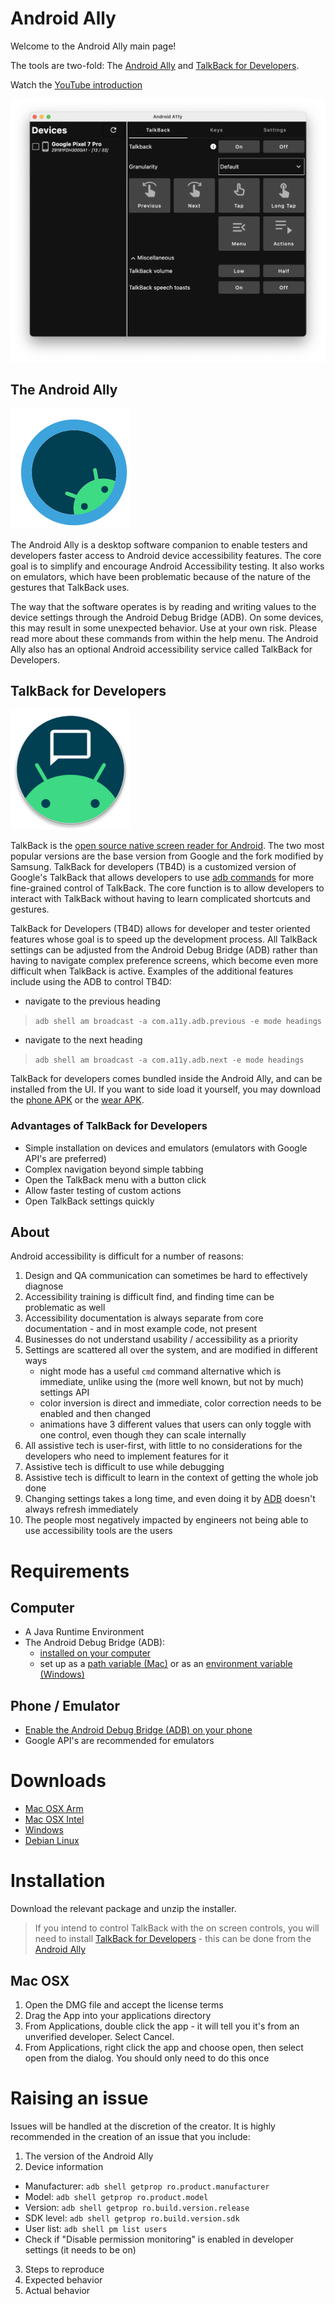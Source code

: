 # Android Ally
Welcome to the Android Ally main page!

The tools are two-fold: The [Android Ally](#the-android-ally) and [TalkBack for Developers](#talkback-for-developers).

Watch the [YouTube introduction][12]

![Screenshot of the Android ally. It shows a connected device and some buttons for controlling TalkBack][102]

## The Android Ally

![Android Ally Logo][101]

The Android Ally is a desktop software companion to enable testers and developers faster access to Android device accessibility features. The core goal is to simplify and encourage Android Accessibility testing. It also works on emulators, which have been problematic because of the nature of the gestures that TalkBack uses.

The way that the software operates is by reading and writing values to the device settings through the Android Debug Bridge (ADB). On some devices, this may result in some unexpected behavior. Use at your own risk. Please read more about these commands from within the help menu. The Android Ally also has an optional Android accessibility service called TalkBack for Developers.

## TalkBack for Developers

![TalkBack For Developers Logo][100]

TalkBack is the [open source native screen reader for Android][4]. The two most popular versions are the base version from Google and the fork modified by Samsung. TalkBack for developers (TB4D) is a customized version of Google's TalkBack that allows developers to use [adb commands][5] for more fine-grained control of TalkBack. The core function is to allow developers to interact with TalkBack without having to learn complicated shortcuts and gestures. 

TalkBack for Developers (TB4D) allows for developer and tester oriented features whose goal is to speed up the development process. All TalkBack settings can be adjusted from the Android Debug Bridge (ADB) rather than having to navigate complex preference screens, which become even more difficult when TalkBack is active. Examples of the additional features include using the ADB to control TB4D:
 - navigate to the previous heading 
 > `adb shell am broadcast -a com.a11y.adb.previous -e mode headings`
 - navigate to the next heading 
 > `adb shell am broadcast -a com.a11y.adb.next -e mode headings`

TalkBack for developers comes bundled inside the Android Ally, and can be installed from the UI. If you want to side load it yourself, you may download the [phone APK][6] or the [wear APK][13].

### Advantages of TalkBack for Developers

- Simple installation on devices and emulators (emulators with Google API's are preferred)
- Complex navigation beyond simple tabbing
- Open the TalkBack menu with a button click
- Allow faster testing of custom actions
- Open TalkBack settings quickly

## About

Android accessibility is difficult for a number of reasons:
1. Design and QA communication can sometimes be hard to effectively diagnose
2. Accessibility training is difficult find, and finding time can be problematic as well
3. Accessibility documentation is always separate from core documentation - and in most example code, not present
4. Businesses do not understand usability / accessibility as a priority
5. Settings are scattered all over the system, and are modified in different ways
   - night mode has a useful `cmd` command alternative which is immediate, unlike using the (more well known, but not by much) settings API
   - color inversion is direct and immediate, color correction needs to be enabled and then changed
   - animations have 3 different values that users can only toggle with one control, even though they can scale internally
6. All assistive tech is user-first, with little to no considerations for the developers who need to implement features for it
7. Assistive tech is difficult to use while debugging
8. Assistive tech is difficult to learn in the context of getting the whole job done
9. Changing settings takes a long time, and even doing it by [ADB][5] doesn't always refresh immediately
10. The people most negatively impacted by engineers not being able to use accessibility tools are the users

# Requirements

## Computer

- A Java Runtime Environment
- The Android Debug Bridge (ADB):
  - [installed on your computer][8]
  - set up as a [path variable (Mac)][11] or as an [environment variable (Windows)][10]

## Phone / Emulator

- [Enable the Android Debug Bridge (ADB) on your phone][7]
- Google API's are recommended for emulators

# Downloads

- [Mac OSX Arm][0]
- [Mac OSX Intel][1]
- [Windows][2]
- [Debian Linux][3]

# Installation

Download the relevant package and unzip the installer.

> If you intend to control TalkBack with the on screen controls, you will need to install [TalkBack for Developers](#talkback-for-developers) - this can be done from the [Android Ally](#the-android-ally)


## Mac OSX

1. Open the DMG file and accept the license terms
2. Drag the App into your applications directory
3. From Applications, double click the app - it will tell you it's from an unverified developer. Select Cancel.
4. From Applications, right click the app and choose open, then select open from the dialog. You should only need to do this once

# Raising an issue

Issues will be handled at the discretion of the creator. It is highly recommended in the creation of an issue that you include:

1. The version of the Android Ally
2. Device information
  - Manufacturer: `adb shell getprop ro.product.manufacturer`
  - Model: `adb shell getprop ro.product.model`
  - Version: `adb shell getprop ro.build.version.release`
  - SDK level: `adb shell getprop ro.build.version.sdk`
  - User list: `adb shell pm list users`
  - Check if "Disable permission monitoring" is enabled in developer settings (it needs to be on)
3. Steps to reproduce
4. Expected behavior
5. Actual behavior

[0]: https://www.ally-keys.com/android_ally_desktop/Android_A11y_ARM_8_public.dmg.zip 
[1]: https://www.ally-keys.com/android_ally_desktop/Android_A11y_x64_8_public.dmg.zip 
[2]: https://www.ally-keys.com/android_ally_desktop/Android_A11y_8_public.msi.zip 
[3]: https://www.ally-keys.com/android_ally_desktop/Android_A11y_8_public.deb.zip 
[6]: https://www.ally-keys.com/android_ally_desktop/app-phone-signed-79.apk.zip
[13]: https://www.ally-keys.com/android_ally_desktop/app-wear-signed-79.apk.zip

[4]: https://github.com/google/talkback
[5]: https://developer.android.com/tools/adb
[7]: https://developer.android.com/studio/command-line/adb#Enabling
[8]: https://developer.android.com/studio/releases/platform-tools
[9]: https://stackoverflow.com/questions/17901692/set-up-adb-on-mac-os-x
[10]: https://doc.e.foundation/pages/install-adb-windows#adding-adb-path-to-the-environment-variables
[11]: https://stackoverflow.com/questions/17901692/set-up-adb-on-mac-os-x
[12]: https://www.youtube.com/watch?v=zoLLVzm8nzA

[100]: /images/icon_tb4d_round.png "TalkBack for developers"
[101]: /images/icon_aa_round.png "Android Ally"
[102]: /images/screenshot.png "Android Ally Screenshot"
